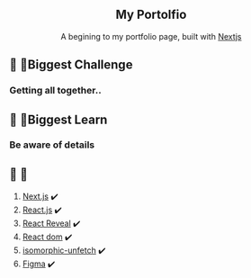 <h2 align="center">
 My Portolfio 
</h1>
<p align="center">
  A begining to my  portfolio page,  built with <a href="https://www.nextjs.org/" target="_blank">Nextjs</a>
  

  ## :hammer: :tada:Biggest Challenge
  <h3>Getting all together..</h3>


  ## :hammer: :tada:Biggest Learn
  <h3>Be aware of details</h3>

  ## :hammer: :tada:
  1. [Next.js](http://nextjs.org) :heavy_check_mark:
  2. [React.js](https://reactjs.org) :heavy_check_mark:
  3. [React Reveal](https://www.react-reveal.com) :heavy_check_mark:
  4. [React dom](https://www.npmjs.com/package/react-dom) :heavy_check_mark:
  5. [isomorphic-unfetch](https://www.npmjs.com/package/isomorphic-unfetch) :heavy_check_mark:
  6. [Figma](http://figma.org) :heavy_check_mark:

     
